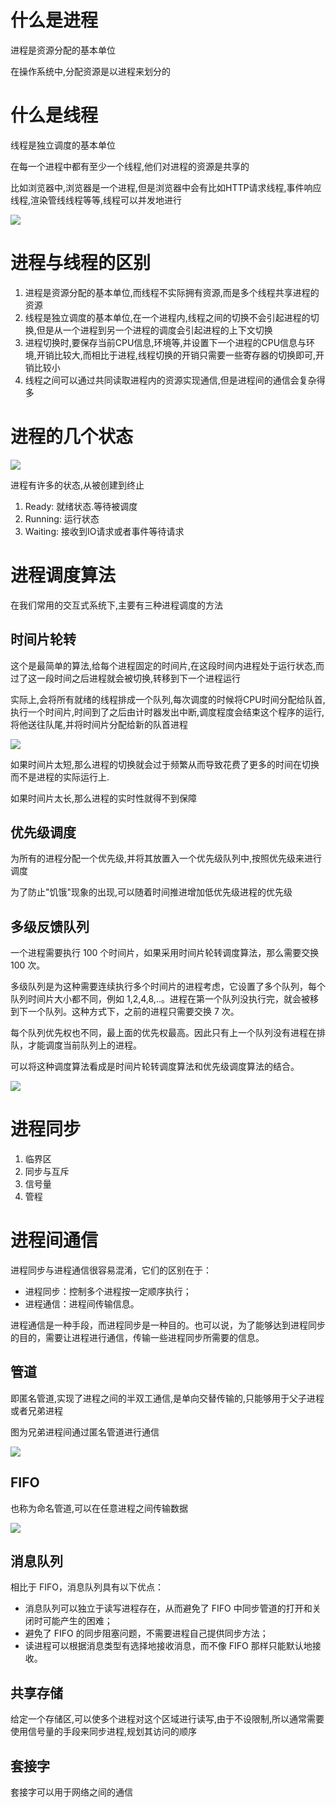 # 什么是进程

进程是资源分配的基本单位

在操作系统中,分配资源是以进程来划分的

# 什么是线程

线程是独立调度的基本单位

在每一个进程中都有至少一个线程,他们对进程的资源是共享的

比如浏览器中,浏览器是一个进程,但是浏览器中会有比如HTTP请求线程,事件响应线程,渲染管线线程等等,线程可以并发地进行

![](http://imageblog.boyn.top/202002012126_22.png)

# 进程与线程的区别

1. 进程是资源分配的基本单位,而线程不实际拥有资源,而是多个线程共享进程的资源
2. 线程是独立调度的基本单位,在一个进程内,线程之间的切换不会引起进程的切换,但是从一个进程到另一个进程的调度会引起进程的上下文切换
3. 进程切换时,要保存当前CPU信息,环境等,并设置下一个进程的CPU信息与环境,开销比较大,而相比于进程,线程切换的开销只需要一些寄存器的切换即可,开销比较小
4. 线程之间可以通过共同读取进程内的资源实现通信,但是进程间的通信会复杂得多

# 进程的几个状态

![](http://imageblog.boyn.top/202002012130_683.png)

进程有许多的状态,从被创建到终止

1. Ready: 就绪状态.等待被调度
2. Running: 运行状态
3. Waiting: 接收到IO请求或者事件等待请求

# 进程调度算法

在我们常用的交互式系统下,主要有三种进程调度的方法

## 时间片轮转

这个是最简单的算法,给每个进程固定的时间片,在这段时间内进程处于运行状态,而过了这一段时间之后进程就会被切换,转移到下一个进程运行

实际上,会将所有就绪的线程排成一个队列,每次调度的时候将CPU时间分配给队首,执行一个时间片,时间到了之后由计时器发出中断,调度程度会结束这个程序的运行,将他送往队尾,并将时间片分配给新的队首进程

![](http://imageblog.boyn.top/202002012153_851.png)

如果时间片太短,那么进程的切换就会过于频繁从而导致花费了更多的时间在切换而不是进程的实际运行上.

如果时间片太长,那么进程的实时性就得不到保障

## 优先级调度

为所有的进程分配一个优先级,并将其放置入一个优先级队列中,按照优先级来进行调度

为了防止"饥饿"现象的出现,可以随着时间推进增加低优先级进程的优先级

## 多级反馈队列

一个进程需要执行 100 个时间片，如果采用时间片轮转调度算法，那么需要交换 100 次。

多级队列是为这种需要连续执行多个时间片的进程考虑，它设置了多个队列，每个队列时间片大小都不同，例如 1,2,4,8,..。进程在第一个队列没执行完，就会被移到下一个队列。这种方式下，之前的进程只需要交换 7 次。

每个队列优先权也不同，最上面的优先权最高。因此只有上一个队列没有进程在排队，才能调度当前队列上的进程。

可以将这种调度算法看成是时间片轮转调度算法和优先级调度算法的结合。

![](http://imageblog.boyn.top/202002012155_604.png)

# 进程同步

1. 临界区
2. 同步与互斥
3. 信号量
4. 管程

# 进程间通信

进程同步与进程通信很容易混淆，它们的区别在于：

- 进程同步：控制多个进程按一定顺序执行；
- 进程通信：进程间传输信息。

进程通信是一种手段，而进程同步是一种目的。也可以说，为了能够达到进程同步的目的，需要让进程进行通信，传输一些进程同步所需要的信息。

## 管道

即匿名管道,实现了进程之间的半双工通信,是单向交替传输的,只能够用于父子进程或者兄弟进程

图为兄弟进程间通过匿名管道进行通信

![](http://imageblog.boyn.top/202002012157_904.png)

## FIFO

也称为命名管道,可以在任意进程之间传输数据

![](http://imageblog.boyn.top/202002012158_466.png)

## 消息队列

相比于 FIFO，消息队列具有以下优点：

- 消息队列可以独立于读写进程存在，从而避免了 FIFO 中同步管道的打开和关闭时可能产生的困难；
- 避免了 FIFO 的同步阻塞问题，不需要进程自己提供同步方法；
- 读进程可以根据消息类型有选择地接收消息，而不像 FIFO 那样只能默认地接收。

## 共享存储

给定一个存储区,可以使多个进程对这个区域进行读写,由于不设限制,所以通常需要使用信号量的手段来同步进程,规划其访问的顺序

## 套接字

套接字可以用于网络之间的通信